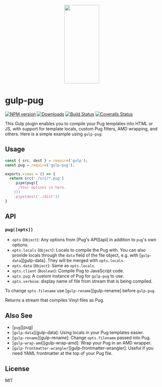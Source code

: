 <p align="center">
  <a href="http://gulpjs.com">
    <img height="257" width="114" src="https://raw.githubusercontent.com/gulpjs/artwork/master/gulp-2x.png">
  </a>
</p>

# gulp-pug

[![NPM version][npm-image]][npm-url] [![Downloads][downloads-image]][npm-url] [![Build Status][ci-image]][ci-url] [![Coveralls Status][coveralls-image]][coveralls-url]

This Gulp plugin enables you to compile your Pug templates into HTML or JS, with support for template locals, custom Pug filters, AMD wrapping, and others.  Here is a simple example using `gulp-pug`:

## Usage

```js
const { src, dest } = require('gulp');
const pug = require('gulp-pug');

exports.views = () => {
  return src('./src/*.pug')
    .pipe(pug({
      /Your options in here.
    }))
    .pipe(dest('./dist'))
}
```

## API

### `pug([opts])`

 - `opts` (`Object`): Any options from [Pug's API][api] in addition to `pug`'s own options.
 - `opts.locals` (`Object`): Locals to compile the Pug with. You can also provide locals through the `data` field of the file object, e.g. with [`gulp-data`][gulp-data]. They will be merged with `opts.locals`.
 - `opts.data` (`Object`): Same as `opts.locals`.
 - `opts.client` (`Boolean`): Compile Pug to JavaScript code.
 - `opts.pug`: A custom instance of Pug for `gulp-pug` to use.
 - `opts.verbose`: display name of file from stream that is being compiled.

To change `opts.filename` use [`gulp-rename`][gulp-rename] before `gulp-pug`.

Returns a stream that compiles Vinyl files as Pug.

## Also See

 - [`pug`][pug]
 - [`gulp-data`][gulp-data]: Using locals in your Pug templates easier.
 - [`gulp-rename`][gulp-rename]: Change `opts.filename` passed into Pug.
 - [`gulp-wrap-amd`][gulp-wrap-amd]: Wrap your Pug in an AMD wrapper.
 - [`gulp-frontmatter-wrangler`][gulp-frontmatter-wrangler]: Useful if you need YAML frontmatter at the top of your Pug file.

## License

MIT

<!-- prettier-ignore-start -->
[downloads-image]: https://img.shields.io/npm/dm/gulp-pug.svg?style=flat-square
[npm-url]: https://www.npmjs.com/package/gulp-pug
[npm-image]: https://img.shields.io/npm/v/gulp-pug.svg?style=flat-square

[ci-url]: https://github.com/gulp-community/gulp-pug/actions?query=workflow:dev
[ci-image]: https://img.shields.io/github/workflow/status/gulp-community/gulp-pug/dev?style=flat-square

[coveralls-url]: https://coveralls.io/r/gulp-community/gulp-pug
[coveralls-image]: https://img.shields.io/coveralls/gulp-community/gulp-pug/master.svg?style=flat-square
<!-- prettier-ignore-end -->
